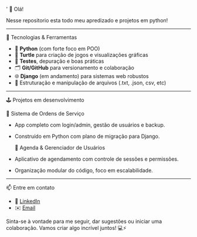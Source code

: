 ' 👋 Olá!

 Nesse repositorio esta todo meu apredizado e projetos em python!

---

 🧰 Tecnologias & Ferramentas

  - 🐍 **Python** (com forte foco em POO)
- 🐢 **Turtle** para criação de jogos e visualizações gráficas
- 🧪 **Testes**, depuração e boas práticas
- 🗂️ **Git/GitHub** para versionamento e colaboração
- 🌐 **Django** (em andamento) para sistemas web robustos
- 📁 Estruturação e manipulação de arquivos (.txt, .json, csv, etc)

---

 🕹️ Projetos em desenvolvimento
 
   🧠 Sistema de Ordens de Serviço
- App completo com login/admin, gestão de usuários e backup.
- Construído em Python com plano de migração para Django.

   📅 Agenda & Gerenciador de Usuários
- Aplicativo de agendamento com controle de sessões e permissões.
- Organização modular do código, foco em escalabilidade.

---

   📫 Entre em contato

- 💼 [LinkedIn](https://www.linkedin.com/in/heitorobaraujo/)
- ✉️ [Email](mailto:heitoraraujodev@gmail.com)

Sinta-se à vontade para me seguir, dar sugestões ou iniciar uma colaboração. Vamos criar algo incrível juntos! 💻⚡
